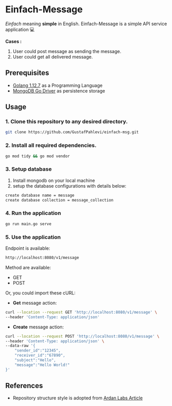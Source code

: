 # Einfach-Message
_Einfach_ meaning __simple__ in English. Einfach-Message is a simple API service application ‍💻

__Cases :__  
1. User could post message as sending the message. 
2. User could get all delivered message.

## Prerequisites
- [Golang 1.12.7][go] as a Programming Language
- [MongoDB Go Driver][mongodb] as persistence storage

## Usage

### 1. Clone this repository to any desired directory.
```sh
git clone https://github.com/GustafPahlevi/einfach-msg.git
```

### 2. Install all required dependencies.
```sh
go mod tidy && go mod vendor
```

### 3. Setup database
1. Install mongodb on your local machine
2. setup the database configurations with details below:
```sh
create database name = message
create database collection = message_collection
```

### 4. Run the application
```sh
go run main.go serve
```

### 5. Use the application
Endpoint is available:
```sh
http://localhost:8080/v1/message
```

Method are available:
- GET
- POST

Or, you could import these cURL:
- __Get__ message action: 
```sh
curl --location --request GET 'http://localhost:8080/v1/message' \
--header 'Content-Type: application/json'
```
- __Create__ message action:
```sh
curl --location --request POST 'http://localhost:8080/v1/message' \
--header 'Content-Type: application/json' \
--data-raw '{
	"sender_id":"12345",
	"receiver_id":"67890",
	"subject":"Hello",
	"message":"Hello World!"
}'
```

## References
- Repository structure style is adopted from [Ardan Labs Article](ardan)

[go]: https://golang.org/dl/ 
[mongodb]: https://github.com/mongodb/mongo-go-driver